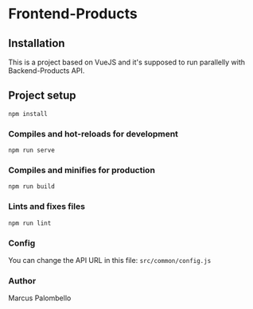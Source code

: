 # Frontend-Products

## Installation
This is a project based on VueJS and it's supposed to run parallelly with Backend-Products API.

## Project setup
```
npm install
```

### Compiles and hot-reloads for development
```
npm run serve
```

### Compiles and minifies for production
```
npm run build
```

### Lints and fixes files
```
npm run lint
```

### Config
You can change the API URL in this file: `src/common/config.js`

### Author

Marcus Palombello
